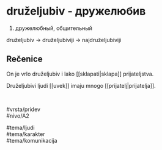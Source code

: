 # druželjubiv - дружелюбив

1. дружелюбный, общительный  

druželjubiv → druželjubiviji → najdruželjubiviji  

## Rečenice

On je vrlo druželjubiv i lako [[sklapati|sklapa]] prijateljstva.  

Druželjubivi ljudi [[uvek]] imaju mnogo [[prijatelj|prijatelja]].  

<br>

#vrsta/pridev  
#nivo/A2  

#tema/ljudi  
#tema/karakter  
#tema/komunikacija
